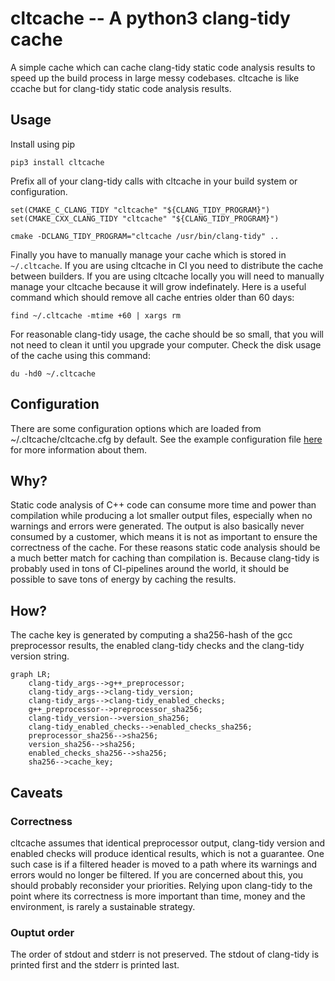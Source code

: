 # cltcache -- A python3 clang-tidy cache

A simple cache which can cache clang-tidy static code analysis results to speed up the build process in large messy codebases.
cltcache is like ccache but for clang-tidy static code analysis results.

## Usage

Install using pip

```
pip3 install cltcache
```

Prefix all of your clang-tidy calls with cltcache in your build system or configuration.

```
set(CMAKE_C_CLANG_TIDY "cltcache" "${CLANG_TIDY_PROGRAM}")
set(CMAKE_CXX_CLANG_TIDY "cltcache" "${CLANG_TIDY_PROGRAM}")
```

```
cmake -DCLANG_TIDY_PROGRAM="cltcache /usr/bin/clang-tidy" ..
```

Finally you have to manually manage your cache which is stored in `~/.cltcache`.
If you are using cltcache in CI you need to distribute the cache between builders.
If you are using cltcache locally you will need to manually manage your cltcache because it will grow indefinately.
Here is a useful command which should remove all cache entries older than 60 days:

```
find ~/.cltcache -mtime +60 | xargs rm
```

For reasonable clang-tidy usage, the cache should be so small, that you will not need to clean it until you upgrade your computer.
Check the disk usage of the cache using this command:

```
du -hd0 ~/.cltcache
```

## Configuration

There are some configuration options which are loaded from ~/.cltcache/cltcache.cfg by default.
See the example configuration file [here](cltcache.cfg) for more information about them.

## Why?

Static code analysis of C++ code can consume more time and power than compilation while producing a lot smaller output files, especially when no warnings and errors were generated.
The output is also basically never consumed by a customer, which means it is not as important to ensure the correctness of the cache.
For these reasons static code analysis should be a much better match for caching than compilation is.
Because clang-tidy is probably used in tons of CI-pipelines around the world, it should be possible to save tons of energy by caching the results.

## How?

The cache key is generated by computing a sha256-hash of the gcc preprocessor results, the enabled clang-tidy checks and the clang-tidy version string.

```mermaid
graph LR;
    clang-tidy_args-->g++_preprocessor;
    clang-tidy_args-->clang-tidy_version;
    clang-tidy_args-->clang-tidy_enabled_checks;
    g++_preprocessor-->preprocessor_sha256;
    clang-tidy_version-->version_sha256;
    clang-tidy_enabled_checks-->enabled_checks_sha256;
    preprocessor_sha256-->sha256;
    version_sha256-->sha256;
    enabled_checks_sha256-->sha256;
    sha256-->cache_key;
```

## Caveats

### Correctness

cltcache assumes that identical preprocessor output, clang-tidy version and enabled checks will produce identical results, which is not a guarantee.
One such case is if a filtered header is moved to a path where its warnings and errors would no longer be filtered.
If you are concerned about this, you should probably reconsider your priorities.
Relying upon clang-tidy to the point where its correctness is more important than time, money and the environment, is rarely a sustainable strategy.

### Ouptut order

The order of stdout and stderr is not preserved.
The stdout of clang-tidy is printed first and the stderr is printed last.

